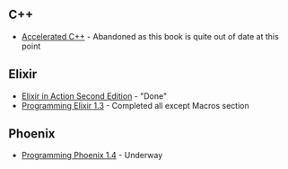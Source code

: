 ## C++
- [Accelerated C++](/C%2B%2B%20-%20Accelerated%20C%2B%2B/) - Abandoned as this book is quite out of date at this point

## Elixir
- [Elixir in Action Second Edition](/Elixir%20-%20Elixir%20in%20Action%20Second%20Edition/) - "Done"
- [Programming Elixir 1.3](/Elixir%20-%20Programming%20Elixir%201.3/) - Completed all except Macros section

## Phoenix
- [Programming Phoenix 1.4](/Phoenix%20-%20Programming%20Phoenix%201.4/) - Underway
